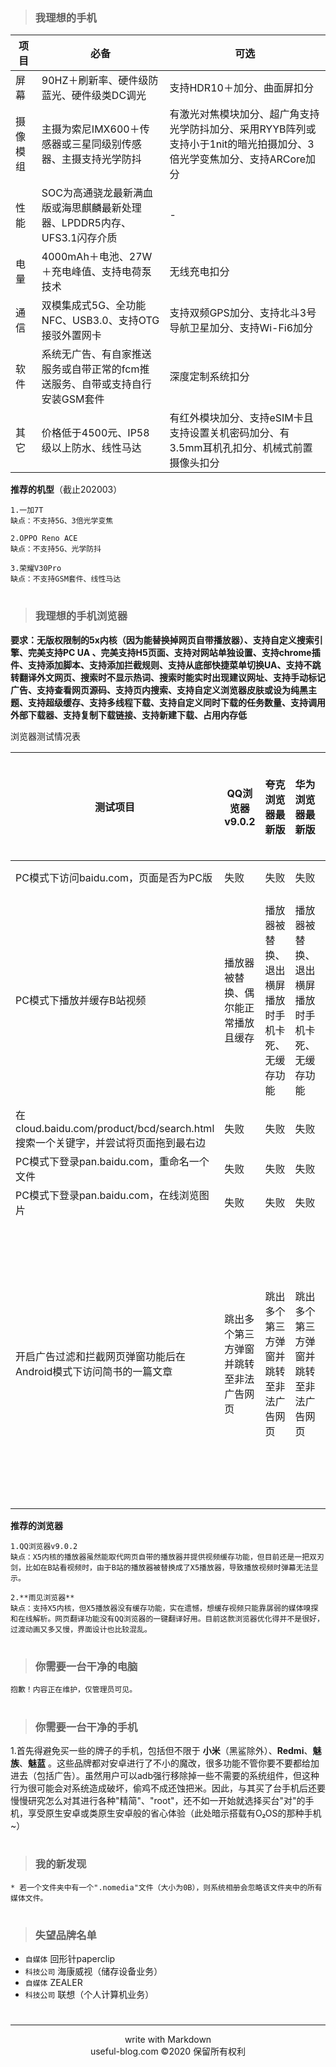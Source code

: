 >### 我理想的手机

|项目|必备|可选|
|---|---|---|
|屏幕|90HZ＋刷新率、硬件级防蓝光、硬件级类DC调光|支持HDR10＋加分、曲面屏扣分|
|摄像模组|主摄为索尼IMX600＋传感器或三星同级别传感器、主摄支持光学防抖|有激光对焦模块加分、超广角支持光学防抖加分、采用RYYB阵列或支持小于1nit的暗光拍摄加分、3倍光学变焦加分、支持ARCore加分|
|性能|SOC为高通骁龙最新满血版或海思麒麟最新处理器、LPDDR5内存、UFS3.1闪存介质|-|
|电量|4000mAh＋电池、27W＋充电峰值、支持电荷泵技术|无线充电扣分|
|通信|双模集成式5G、全功能NFC、USB3.0、支持OTG接驳外置网卡|支持双频GPS加分、支持北斗3号导航卫星加分、支持Wi-Fi6加分|
|软件|系统无广告、有自家推送服务或自带正常的fcm推送服务、自带或支持自行安装GSM套件|深度定制系统扣分
|其它|价格低于4500元、IP58级以上防水、线性马达|有红外模块加分、支持eSIM卡且支持设置关机密码加分、有3.5mm耳机孔扣分、机械式前置摄像头扣分|



**推荐的机型**（截止202003）
```
1.一加7T
缺点：不支持5G、3倍光学变焦

2.OPPO Reno ACE
缺点：不支持5G、光学防抖

3.荣耀V30Pro
缺点：不支持GSM套件、线性马达

```

# 


>### 我理想的手机浏览器

**要求：无版权限制的5x内核（因为能替换掉网页自带播放器）、支持自定义搜索引擎、完美支持PC UA 、完美支持H5页面、支持对网站单独设置、支持chrome插件、支持添加脚本、支持添加拦截规则、支持从底部快捷菜单切换UA、支持不跳转翻译外文网页、搜索时不显示热词、搜索时能实时出现建议网址、支持手动标记广告、支持查看网页源码、支持页内搜索、支持自定义浏览器皮肤或设为纯黑主题、支持超级缓存、支持多线程下载、支持自定义同时下载的任务数量、支持调用外部下载器、支持复制下载链接、支持新建下载、占用内存低**


浏览器测试情况表

|测试项目|QQ浏览器v9.0.2|夸克浏览器最新版|华为浏览器最新版|雨见浏览器|IDM＋内置浏览器|UC浏览器国际版
|---|---|---|---|---|---|---|
|PC模式下访问baidu.com，页面是否为PC版|失败|失败|失败|失败|失败|失败|
|PC模式下播放并缓存B站视频|播放器被替换、偶尔能正常播放且缓存|播放器被替换、退出横屏播放时手机卡死、无缓存功能|播放器被替换、退出横屏播放时手机卡死、无缓存功能|切换至X5内核后播放器被替换、播放正常、无缓存功能|可以嗅探视频、在线播放一段时间后浏览器卡死|无法播放及缓存|
|在cloud.baidu.com/product/bcd/search.html搜索一个关键字，并尝试将页面拖到最右边|失败|失败|失败|失败|成功|失败|
|PC模式下登录pan.baidu.com，重命名一个文件|失败|失败|失败|失败|成功|失败|
|PC模式下登录pan.baidu.com，在线浏览图片|失败|失败|失败|失败|成功|失败|
|开启广告过滤和拦截网页弹窗功能后在Android模式下访问简书的一篇文章|跳出多个第三方弹窗并跳转至非法广告网页|跳出多个第三方弹窗并跳转至非法广告网页|跳出多个第三方弹窗并跳转至非法广告网页|跳出多个第三方弹窗并跳转至非法广告网页|跳出多个第三方弹窗并跳转至非法广告网页|跳出多个第三方弹窗并跳转至非法广告网页|


**推荐的浏览器**
```
1.QQ浏览器v9.0.2
缺点：X5内核的播放器虽然能取代网页自带的播放器并提供视频缓存功能，但目前还是一把双刃剑，比如在B站看视频时，由于B站的播放器被替换成了X5播放器，导致播放视频时弹幕无法显示。

2.**雨见浏览器**
缺点：支持X5内核，但X5播放器没有缓存功能，实在遗憾，想缓存视频只能靠孱弱的媒体嗅探和在线解析。网页翻译功能没有QQ浏览器的一键翻译好用。目前这款浏览器优化得并不是很好，过渡动画又多又慢，界面设计也比较混乱。
```

# 

>### 你需要一台干净的电脑
```
抱歉！内容正在维护，仅管理员可见。
```

# 

>### 你需要一台干净的手机

1.首先得避免买一些的牌子的手机，包括但不限于 **小米**（黑鲨除外）、**Redmi**、**魅族**、**魅蓝** 。这些品牌都对安卓进行了不小的魔改，很多功能不管你要不要都给加进去（包括广告）。虽然用户可以adb强行移除掉一些不需要的系统组件，但这种行为很可能会对系统造成破坏，偷鸡不成还蚀把米。因此，与其买了台手机后还要慢慢研究怎么对其进行各种"精简"、"root"，还不如一开始就选择买台"对"的手机，享受原生安卓或类原生安卓般的省心体验（此处暗示搭载有O₂OS的那种手机~）

# 

>### 我的新发现
```
* 若一个文件夹中有一个".nomedia"文件（大小为0B），则系统相册会忽略该文件夹中的所有媒体文件。
```

#


>### 失望品牌名单

* `自媒体`   回形针paperclip
* `科技公司` 海康威视（储存设备业务）
* `自媒体`   ZEALER
* `科技公司` 联想（个人计算机业务）

# 
***
 <center>write with Markdown </center>
 <center>useful-blog.com ©2020 保留所有权利 </center>



